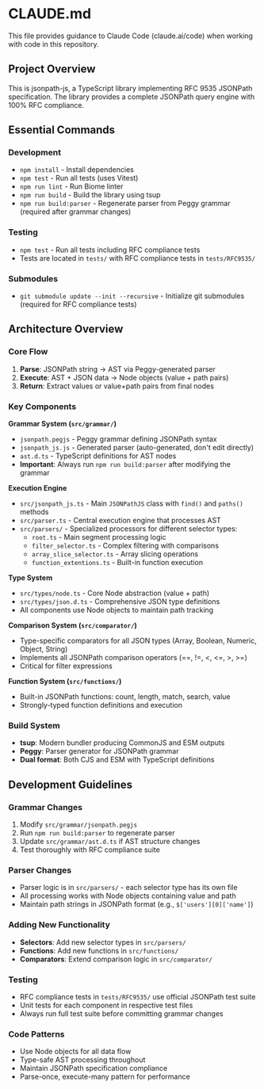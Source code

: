 # CLAUDE.md

This file provides guidance to Claude Code (claude.ai/code) when working with code in this repository.

## Project Overview

This is jsonpath-js, a TypeScript library implementing RFC 9535 JSONPath specification. The library provides a complete JSONPath query engine with 100% RFC compliance.

## Essential Commands

### Development
- `npm install` - Install dependencies
- `npm test` - Run all tests (uses Vitest)
- `npm run lint` - Run Biome linter
- `npm run build` - Build the library using tsup
- `npm run build:parser` - Regenerate parser from Peggy grammar (required after grammar changes)

### Testing
- `npm test` - Run all tests including RFC compliance tests
- Tests are located in `tests/` with RFC compliance tests in `tests/RFC9535/`

### Submodules
- `git submodule update --init --recursive` - Initialize git submodules (required for RFC compliance tests)

## Architecture Overview

### Core Flow
1. **Parse**: JSONPath string → AST via Peggy-generated parser
2. **Execute**: AST + JSON data → Node objects (value + path pairs)
3. **Return**: Extract values or value+path pairs from final nodes

### Key Components

**Grammar System (`src/grammar/`)**
- `jsonpath.pegjs` - Peggy grammar defining JSONPath syntax
- `jsonpath_js.js` - Generated parser (auto-generated, don't edit directly)
- `ast.d.ts` - TypeScript definitions for AST nodes
- **Important**: Always run `npm run build:parser` after modifying the grammar

**Execution Engine**
- `src/jsonpath_js.ts` - Main `JSONPathJS` class with `find()` and `paths()` methods
- `src/parser.ts` - Central execution engine that processes AST
- `src/parsers/` - Specialized processors for different selector types:
  - `root.ts` - Main segment processing logic
  - `filter_selector.ts` - Complex filtering with comparisons
  - `array_slice_selector.ts` - Array slicing operations
  - `function_extentions.ts` - Built-in function execution

**Type System**
- `src/types/node.ts` - Core Node abstraction (value + path)
- `src/types/json.d.ts` - Comprehensive JSON type definitions
- All components use Node objects to maintain path tracking

**Comparison System (`src/comparator/`)**
- Type-specific comparators for all JSON types (Array, Boolean, Numeric, Object, String)
- Implements all JSONPath comparison operators (==, !=, <, <=, >, >=)
- Critical for filter expressions

**Function System (`src/functions/`)**
- Built-in JSONPath functions: count, length, match, search, value
- Strongly-typed function definitions and execution

### Build System
- **tsup**: Modern bundler producing CommonJS and ESM outputs
- **Peggy**: Parser generator for JSONPath grammar
- **Dual format**: Both CJS and ESM with TypeScript definitions

## Development Guidelines

### Grammar Changes
1. Modify `src/grammar/jsonpath.pegjs`
2. Run `npm run build:parser` to regenerate parser
3. Update `src/grammar/ast.d.ts` if AST structure changes
4. Test thoroughly with RFC compliance suite

### Parser Changes
- Parser logic is in `src/parsers/` - each selector type has its own file
- All processing works with Node objects containing value and path
- Maintain path strings in JSONPath format (e.g., `$['users'][0]['name']`)

### Adding New Functionality
- **Selectors**: Add new selector types in `src/parsers/`
- **Functions**: Add new functions in `src/functions/`
- **Comparators**: Extend comparison logic in `src/comparator/`

### Testing
- RFC compliance tests in `tests/RFC9535/` use official JSONPath test suite
- Unit tests for each component in respective test files
- Always run full test suite before committing grammar changes

### Code Patterns
- Use Node objects for all data flow
- Type-safe AST processing throughout
- Maintain JSONPath specification compliance
- Parse-once, execute-many pattern for performance